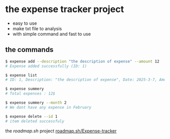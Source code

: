 # the expense tracker project

- easy to use 
- make txt file to analysis
- with simple command and fast to use

## the commands
```bash
$ expense add --description "the description of expense" --amount 12
# Expense added successfully (ID: 1)

$ expense list 
# ID: 1, Description: "the description of expense", Date: 2025-3-7, Amount: 12$

$ expense summery 
# Total expenses : 12$

$ expense summery --month 2 
# We dont have any expense in February  

$ expense delete --id 1
# item deleted successfuly

```

the *roadmap.sh* project 
[roadmap.sh/Expense-tracker](https://roadmap.sh/projects/expense-tracker) 

